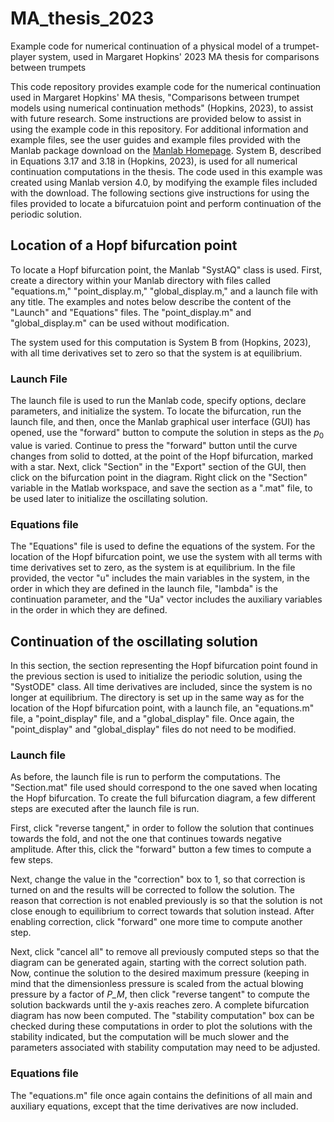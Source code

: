 # MA_thesis_2023
Example code for numerical continuation of a physical model of a trumpet-player system, used in Margaret Hopkins' 2023 MA thesis for comparisons between trumpets

This code repository provides example code for the numerical continuation used in Margaret Hopkins' MA thesis, "Comparisons between trumpet models using numerical continuation methods" (Hopkins, 2023), to assist with future research. Some instructions are provided below to assist in using the example code in this repository. For additional information and example files, see the user guides and example files provided with the Manlab package download on the [Manlab Homepage](http://manlab.lma.cnrs-mrs.fr/). System B, described in Equations 3.17 and 3.18 in (Hopkins, 2023), is used for all numerical continuation computations in the thesis. The code used in this example was created using Manlab version 4.0, by modifying the example files included with the download. The following sections give instructions for using the files provided to locate a bifurcatuion point and perform continuation of the periodic solution. 

## Location of a Hopf bifurcation point

To locate a Hopf bifurcation point, the Manlab "SystAQ" class is used. First, create a directory within your Manlab directory with files called "equations.m," "point_display.m," "global_display.m," and a launch file with any title. The examples and notes below describe the content of the "Launch" and "Equations" files. The "point_display.m" and "global_display.m" can be used without modification.

The system used for this computation is System B from (Hopkins, 2023), with all time derivatives set to zero so that the system is at equilibrium.

### Launch File
The launch file is used to run the Manlab code, specify options, declare parameters, and initialize the system. To locate the bifurcation, run the launch file, and then, once the Manlab graphical user interface (GUI) has opened, use the "forward" button to compute the solution in steps as the $p_0$ value is varied. Continue to press the "forward" button until the curve changes from solid to dotted, at the point of the Hopf bifurcation, marked with a star. Next, click "Section" in the "Export" section of the GUI, then click on the bifurcation point in the diagram. Right click on the "Section" variable in the Matlab workspace, and save the section as a ".mat" file, to be used later to initialize the oscillating solution. 

### Equations file
The "Equations" file is used to define the equations of the system. For the location of the Hopf bifurcation point, we use the system with all terms with time derivatives set to zero, as the system is at equilibrium. In the file provided, the vector "u" includes the main variables in the system, in the order in which they are defined in the launch file, "lambda" is the continuation parameter, and the "Ua" vector includes the auxiliary variables in the order in which they are defined. 

## Continuation of the oscillating solution
In this section, the section representing the Hopf bifurcation point found in the previous section is used to initialize the periodic solution, using the "SystODE" class. All time derivatives are included, since the system is no longer at equilibrium. The directory is set up in the same way as for the location of the Hopf bifurcation point, with a launch file, an "equations.m" file, a "point_display" file, and a "global_display" file. Once again, the "point_display" and "global_display" files do not need to be modified.

### Launch file
As before, the launch file is run to perform the computations. The "Section.mat" file used should correspond to the one saved when locating the Hopf bifurcation. To create the full bifurcation diagram, a few different steps are executed after the launch file is run. 

First, click "reverse tangent," in order to follow the solution that continues towards the fold, and not the one that continues towards negative amplitude. After this, click the "forward" button a few times to compute a few steps. 

Next, change the value in the "correction" box to 1, so that correction is turned on and the results will be corrected to follow the solution. The reason that correction is not enabled previously is so that the solution is not close enough to equilibrium to correct towards that solution instead. After enabling correction, click "forward" one more time to compute another step. 

Next, click "cancel all" to remove all previously computed steps so that the diagram can be generated again, starting with the correct solution path. Now, continue the solution to the desired maximum pressure (keeping in mind that the dimensionless pressure is scaled from the actual blowing pressure by a factor of *P_M*, then click "reverse tangent" to compute the solution backwards until the y-axis reaches zero. A complete bifurcation diagram has now been computed. The "stability computation" box can be checked during these computations in order to plot the solutions with the stability indicated, but the computation will be much slower and the parameters associated with stability computation may need to be adjusted. 

### Equations file

The "equations.m" file once again contains the definitions of all main and auxiliary equations, except that the time derivatives are now included. 
